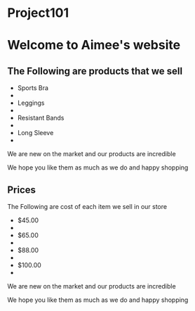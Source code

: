 # Project101
<!DOCTYPE html>
<html>
<head>
<title> Good Girl Gone Global</title>
</head>
<body>

<h1>Welcome to Aimee's website </h1>

<h2>The Following are products that we sell</h2>
  <ul>
    <li>Sports Bra<li>
    <li>Leggings<li>
    <li>Resistant Bands<li>
    <li>Long Sleeve<li>
  </ul>
<p>We are new on the market and our products are incredible</p>
<p>We hope you like them as much as we do and happy shopping</p>

<h2> Prices </h2>
<p>The Following are cost of each item we sell in our store</p>
  <ul>
    <li> $45.00 <li>
    <li> $65.00 <li>
    <li> $88.00<li>
    <li> $100.00<li>
  </ul>
<p>We are new on the market and our products are incredible</p>
<p>We hope you like them as much as we do and happy shopping</p>

